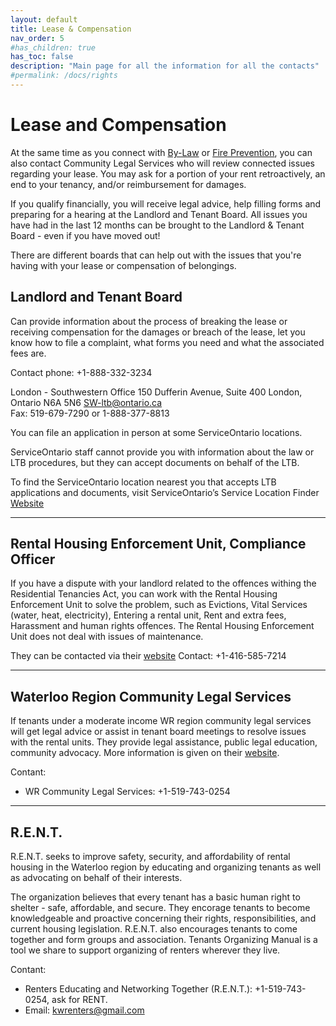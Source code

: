 ```yaml
---
layout: default
title: Lease & Compensation
nav_order: 5
#has_children: true
has_toc: false
description: "Main page for all the information for all the contacts"
#permalink: /docs/rights
---
```


# Lease and Compensation

At the same time as you connect with [By-Law](./docs/rights/by-law.md) or [Fire Prevention](./docs/rights/fireprevention.md), you can also contact Community Legal Services who will review connected issues regarding your lease. You may ask for a portion of your rent retroactively, an end to your tenancy, and/or reimbursement for damages.

If you qualify financially, you will receive legal advice, help filling forms and preparing for a hearing at the Landlord and Tenant Board. All issues you have had in the last 12 months can be brought to the Landlord & Tenant Board - even if you have moved out!

There are different boards that can help out with the issues that you're having with your lease or compensation of belongings.

## Landlord and Tenant Board

Can provide information about the process of breaking the lease or receiving compensation for the damages or breach of the lease, let you know how to file a complaint, what forms you need and what the associated fees are. 

Contact phone: +1-888-332-3234

London - Southwestern Office 
150 Dufferin Avenue, Suite 400
London, Ontario N6A 5N6 
SW-ltb@ontario.ca  
Fax: 519-679-7290 or 1-888-377-8813 

You can file an application in person at some ServiceOntario locations.

ServiceOntario staff cannot provide you with information about the law or LTB procedures, but they can accept documents on behalf of the LTB.

To find the ServiceOntario location nearest you that accepts LTB applications and documents, visit ServiceOntario’s Service Location Finder [Website](http://www.sjto.gov.on.ca/ltb/)

---

## Rental Housing Enforcement Unit, Compliance Officer

If you have a dispute with your landlord related to the offences withing the Residential Tenancies Act, you can work with the Rental Housing Enforcement Unit to solve the problem, such as Evictions, Vital Services (water, heat, electricity), Entering a rental unit, Rent and extra fees, Harassment and human rights offences. The Rental Housing Enforcement Unit does not deal with issues of maintenance.

They can be contacted via their [website](https://www.ontario.ca/page/solve-disagreement-your-landlord-or-tenant)
Contact: +1-416-585-7214

---

## Waterloo Region Community Legal Services

If tenants under a moderate income WR region community legal services will get legal advice or assist in tenant board meetings to resolve issues with the rental units. They provide legal assistance, public legal education, community advocacy. More information is given on their [website](http://wrcls.ca).

Contant:
 - WR Community Legal Services: +1-519-743-0254
 
--- 

## R.E.N.T.

R.E.N.T. seeks to improve safety, security, and affordability of rental housing in the Waterloo region by educating and organizing tenants as well as advocating on behalf of their interests.

The organization believes that every tenant has a basic human right to shelter - safe, affordable, and secure. They encorage tenants to become knowledgeable and proactive concerning their rights, responsibilities, and current housing legislation. R.E.N.T. also encourages tenants to come together and form groups and association. Tenants Organizing Manual is a tool we share to support organizing of renters wherever they live.

Contant:
 - Renters Educating and Networking Together (R.E.N.T.): +1-519-743-0254, ask for RENT.
 - Email: [kwrenters@gmail.com](mailto:kerenters@gmail.com)




